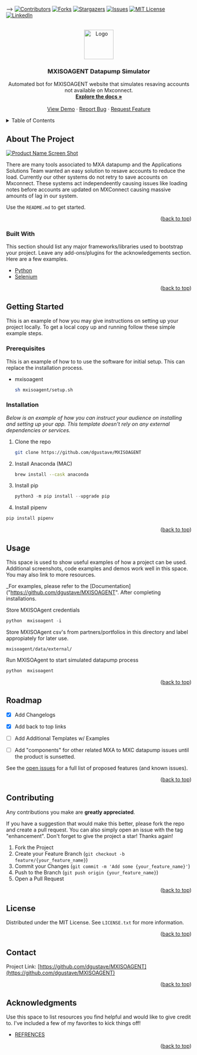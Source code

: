 <div id="top"></div>
<!--
*** Thanks for checking out the MXISOAGENT webscraping bot. If you have a suggestion
*** that would make this better, please fork the repo and create a pull request
*** or simply open an issue with the tag "enhancement".
*** Don't forget to give the project a star!
*** Thanks again! Now go create something AMAZING! :D
-->


-->
[![Contributors][contributors-shield]][contributors-url]
[![Forks][forks-shield]][forks-url]
[![Stargazers][stars-shield]][stars-url]
[![Issues][issues-shield]][issues-url]
[![MIT License][license-shield]][license-url]
[![LinkedIn][linkedin-shield]][linkedin-url]



<!-- PROJECT LOGO -->
<br /> 
<div align="center">
  <a href="https://github.com/dgustave/MXISOAGENT">
    <img src="images/logo.png" alt="Logo" width="80" height="80">
  </a>

  <h3 align="center">MXISOAGENT Datapump Simulator</h3>

  <p align="center">
    Automated bot for MXISOAGENT website that simulates resaving accounts not available on Mxconnect. 
    <br />
    <a href="https://github.com/dgustave/MXISOAGENT"><strong>Explore the docs »</strong></a>
    <br />
    <br />
    <a href="https://github.com/dgustave/MXISOAGENT">View Demo</a>
    ·
    <a href="https://github.com/dgustave/MXISOAGENT/issues">Report Bug</a>
    ·
    <a href="https://github.com/dgustave/MXISOAGENT/issues">Request Feature</a>
  </p>
</div>



<!-- TABLE OF CONTENTS -->
<details>
  <summary>Table of Contents</summary>
  <ol>
    <li>
      <a href="#about-the-project">About The Project</a>
      <ul>
        <li><a href="#built-with">Built With</a></li>
      </ul>
    </li>
    <li>
      <a href="#getting-started">Getting Started</a>
      <ul>
        <li><a href="#prerequisites">Prerequisites</a></li>
        <li><a href="#installation">Installation</a></li>
      </ul>
    </li>
    <li><a href="#usage">Usage</a></li>
    <li><a href="#roadmap">Roadmap</a></li>
    <li><a href="#contributing">Contributing</a></li>
    <li><a href="#license">License</a></li>
    <li><a href="#contact">Contact</a></li>
    <li><a href="#acknowledgments">Acknowledgments</a></li>
  </ol>
</details>



<!-- ABOUT THE PROJECT -->
## About The Project

[![Product Name Screen Shot][product-screenshot]](https://mxisoagent.com/mx/login.aspx)

There are many tools associated to MXA datapump and the Applications Solutions Team wanted an easy solution to resave accounts to reduce the load. Currently our other systems do not retry to save accounts on Mxconnect. These systems act independeently causing issues like loading notes before accounts are updated on MXConnect causing massive amounts of lag in our system. 

Use the `README.md` to get started.

<p align="right">(<a href="#top">back to top</a>)</p>



### Built With

This section should list any major frameworks/libraries used to bootstrap your project. Leave any add-ons/plugins for the acknowledgements section. Here are a few examples.

* [Python](https://www.python.org/)
* [Selenium](https://selenium-python.readthedocs.io/)

<p align="right">(<a href="#top">back to top</a>)</p>



<!-- GETTING STARTED -->
## Getting Started

This is an example of how you may give instructions on setting up your project locally.
To get a local copy up and running follow these simple example steps.

### Prerequisites

This is an example of how to to use the software for initial setup. This can replace the installation process.
* mxisoagent
  ```sh
  sh mxisoagent/setup.sh
  ```

### Installation

_Below is an example of how you can instruct your audience on installing and setting up your app. This template doesn't rely on any external dependencies or services._


1. Clone the repo
   ```sh
   git clone https://github.com/dgustave/MXISOAGENT
   ```
2. Install Anaconda (MAC)
   ```sh
   brew install --cask anaconda 
   ```
3. Install pip
   ```py
   python3 -m pip install --upgrade pip
   ```
 4. Install pipenv
   ```py
   pip install pipenv
   ```

<p align="right">(<a href="#top">back to top</a>)</p>



<!-- USAGE EXAMPLES -->
## Usage

This space is used to show useful examples of how a project can be used. Additional screenshots, code examples and demos work well in this space. You may also link to more resources.

_For examples, please refer to the [Documentation]("https://github.com/dgustave/MXISOAGENT". After completing installations. 
   
   Store MXISOAgent credentials
   ```py
   python  mxisoagent -i
   ```
   
   Store MXISOAgent csv's from partners/portfolios in this directory and label appropiately for later use. 
   ```
   mxisoagent/data/external/ 
   ```

   Run MXISOAgent to start simulated datapump process
   ```py
   python  mxisoagent
   ```



<p align="right">(<a href="#top">back to top</a>)</p>



<!-- ROADMAP -->
## Roadmap

- [x] Add Changelogs
- [x] Add back to top links
- [ ] Add Additional Templates w/ Examples
- [ ] Add "components" for other related MXA to MXC datapump issues until the product is sunsetted. 


See the [open issues](https://github.com/dgustave/MXAISOAGENT/issues) for a full list of proposed features (and known issues).

<p align="right">(<a href="#top">back to top</a>)</p>



<!-- CONTRIBUTING -->
## Contributing

Any contributions you make are **greatly appreciated**.

If you have a suggestion that would make this better, please fork the repo and create a pull request. You can also simply open an issue with the tag "enhancement".
Don't forget to give the project a star! Thanks again!

1. Fork the Project
2. Create your Feature Branch (`git checkout -b feature/{your_feature_name}`)
3. Commit your Changes (`git commit -m 'Add some {your_feature_name}'`)
4. Push to the Branch (`git push origin {your_feature_name}`)
5. Open a Pull Request

<p align="right">(<a href="#top">back to top</a>)</p>



<!-- LICENSE -->
## License

Distributed under the MIT License. See `LICENSE.txt` for more information.

<p align="right">(<a href="#top">back to top</a>)</p>



<!-- CONTACT -->
## Contact

Project Link: [https://github.com/dgustave/MXISOAGENT](https://github.com/dgustave/MXISOAGENT)

<p align="right">(<a href="#top">back to top</a>)</p>



<!-- ACKNOWLEDGMENTS -->
## Acknowledgments

Use this space to list resources you find helpful and would like to give credit to. I've included a few of my favorites to kick things off!

* [REFRENCES](https://github.com/dgustave/MXISOAGENT/references/references.txt)

<p align="right">(<a href="#top">back to top</a>)</p>



<!-- MARKDOWN LINKS & IMAGES -->
[contributors-shield]: https://img.shields.io/github/contributors/dgustave/MXISOAGENT.svg?style=for-the-badge
[contributors-url]: https://github.com/dgustave/MXISOAGENTgraphs/contributors
[forks-shield]: https://img.shields.io/github/forks/dgustave/MXISOAGENT.svg?style=for-the-badge
[forks-url]: https://github.com/dgustave/MXISOAGENT/network/members
[stars-shield]: https://img.shields.io/github/stars/dgustave/MXISOAGENT.svg?style=for-the-badge
[stars-url]: https://github.com/dgustave/MXISOAGENT/stargazers
[issues-shield]: https://img.shields.io/github/issues/dgustave/MXISOAGENT.svg?style=for-the-badge
[issues-url]: https://github.com/dgustave/MXISOAGENT/issues
[license-shield]: https://img.shields.io/github/license/dgustave/MXISOAGENT.svg?style=for-the-badge
[license-url]: https://github.com/dgustave/MXISOAGENT/blob/master/LICENSE.txt
[linkedin-shield]: https://img.shields.io/badge/-LinkedIn-black.svg?style=for-the-badge&logo=linkedin&colorB=555
[linkedin-url]: [https://linkedin.com/in/othneildrew](https://www.linkedin.com/in/donleygustave/)
[product-screenshot]: references/imgs/mxisoagent.png
